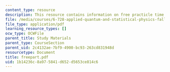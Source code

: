 ```yaml
---
content_type: resource
description: This resource contains information on free practicle time dependence.
file: /media/courses/6-728-applied-quantum-and-statistical-physics-fall-2006/1b14236c8a975841d652d5653ce814c6_freepart.pdf
file_type: application/pdf
learning_resource_types: []
ocw_type: OCWFile
parent_title: Study Materials
parent_type: CourseSection
parent_uid: 2c4132ae-7bf9-4900-bc93-263cd831948d
resourcetype: Document
title: freepart.pdf
uid: 1b14236c-8a97-5841-d652-d5653ce814c6
---
```

